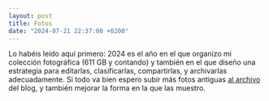 ```yaml
---
layout: post
title: Fotos
date: "2024-07-21 22:37:00 +0200"
---
```


Lo habéis leído aquí primero: 2024 es el año en el que organizo mi colección
fotográfica (611 GB y contando) y también en el que diseño una estrategia para
editarlas, clasificarlas, compartirlas, y archivarlas adecuadamente. Si todo va
bien espero subir más fotos antiguas [al archivo](https://javier.computer/photos/archive)
del blog, y también mejorar la forma en la que las muestro.
